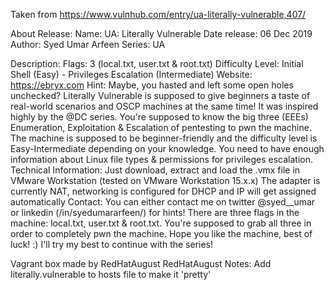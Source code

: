 Taken from https://www.vulnhub.com/entry/ua-literally-vulnerable,407/ 

About Release:
    Name: UA: Literally Vulnerable
    Date release: 06 Dec 2019
    Author: Syed Umar Arfeen
    Series: UA

Description:
    Flags: 3 (local.txt, user.txt & root.txt)
    Difficulty Level: Initial Shell (Easy) - Privileges Escalation (Intermediate)
    Website: https://ebryx.com
    Hint: Maybe, you hasted and left some open holes unchecked?
    Literally Vulnerable is supposed to give beginners a taste of real-world scenarios and OSCP machines at the same time! It was inspired highly by the @DC series.
    You're supposed to know the big three (EEEs) Enumeration, Exploitation & Escalation of pentesting to pwn the machine. The machine is supposed to be beginner-friendly and the difficulty level is Easy-Intermediate depending on your knowledge. You need to have enough information about Linux file types & permissions for privileges escalation.
    Technical Information:
    Just download, extract and load the .vmx file in VMware Workstation (tested on VMware Workstation 15.x.x)
    The adapter is currently NAT, networking is configured for DHCP and IP will get assigned automatically
    Contact:
    You can either contact me on twitter @syed__umar or linkedin (/in/syedumararfeen/) for hints!
    There are three flags in the machine: local.txt, user.txt & root.txt. You're supposed to grab all three in order to completely pwn the machine. Hope you like the machine, best of luck! :)
    I'll try my best to continue with the series!

Vagrant box made by RedHatAugust
RedHatAugust Notes:
    Add literally.vulnerable to hosts file to make it 'pretty'

